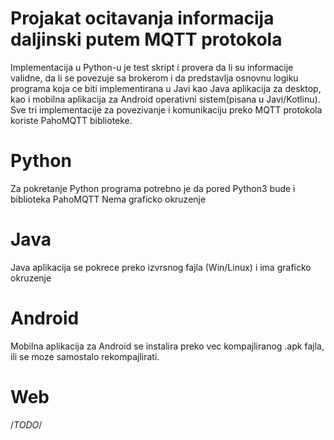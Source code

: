 # Projakat ocitavanja informacija daljinski putem MQTT protokola

Implementacija u Python-u je test skript i provera da li su informacije validne, da li se povezuje sa brokerom
i da predstavlja osnovnu logiku programa koja ce biti implementirana u Javi kao Java aplikacija za desktop,
kao i mobilna aplikacija za Android operativni sistem(pisana u Javi/Kotlinu).
Sve tri implementacije za povezivanje i komunikaciju preko MQTT protokola koriste PahoMQTT biblioteke.

# Python
Za pokretanje Python programa potrebno je da pored Python3 bude i biblioteka PahoMQTT
Nema graficko okruzenje

# Java 
Java aplikacija se pokrece preko izvrsnog fajla (Win/Linux) i ima graficko okruzenje

# Android
Mobilna aplikacija za Android se instalira preko vec kompajliranog .apk fajla,
ili se moze samostalo rekompajlirati.

# Web
/*TODO*/
